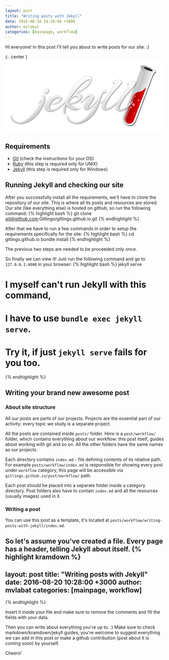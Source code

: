 ```yaml
---
layout: post
title: "Writing posts with Jekyll"
date: 2016-08-20 10:28:00 +3000
author: mvlabat
categories: [mainpage, workflow]
---
```


Hi everyone! In this post I'll tell you about to write posts for our site. :)

{: .center }
![image](jekyll-logo.png "Jekyll logo")

<!--more-->

## Requirements
* [Git][installing-git] (check the instructions for your OS)
* [Ruby][installing-ruby] (this step is required only for UNIX)
* [Jekyll][installing-jekyll] (this step is required only for Windows)

## Running Jekyll and checking our site
After you successfully install all the requirements, we'll have to clone the repository of our site.
This is where all its posts and resources are stored. Our site (like everything else) is hosted on github, so run the following command:
{% highlight bash %}
git clone git@github.com:Gitlings/gitlings.github.io.git
{% endhighlight %}

After that we have to run a few commands in order to setup the requirements specifically for the site:
{% highlight bash %}
cd gitlings.github.io
bundle install
{% endhighlight %}

The previous two steps are needed to be proceeded only once.

So finally we can view it! Just run the following command and go to `127.0.0.1:4000` in your browser:
{% highlight bash %}
jekyll serve
# I myself can't run Jekyll with this command,
# I have to use `bundle exec jekyll serve`.
# Try it, if just `jekyll serve` fails for you too.
{% endhighlight %}

## Writing your brand new awesome post

### About site structure
All our posts are parts of our projects. Projects are the essential part of our activity: every topic we study is a separate project.

All the posts are contained inside `posts/` folder. Here is a `post/workflow/` folder, which contains everything about our workflow: this post itself, guides about working with git and so on. All the other folders have the same names as our projects.

Each directory contains `index.md` - file defining contents of its relative path. For example `posts/workflow/index.md` is responsible for showing every post under `workflow` category, this page will be accessible via `gitlings.github.io/post/workflow/` path.

Each post should be placed into a separate folder inside a category directory. Post folders also have to contain `index.md` and all the resources (usually images) used in it.

### Writing a post
You can use this post as a template, it's located at `posts/workflow/writing-posts-with-jekyll/index.md`.

So let's assume you've created a file. Every page has a header, telling Jekyll about itself.
{% highlight kramdown %}
---
layout: post                        <!-- For posts you should always use this layout. -->
title: "Writing posts with Jekyll"  <!-- Title of your post. -->
date: 2016-08-20 10:28:00 +3000     <!-- All the posts appearing on the site are sorted by date. Don't use dates from future, otherwise your post won't appear on categories pages. -->
author: mvlabat                     <!-- This should be your nickname on github. -->
categories: [mainpage, workflow]    <!-- Array of the categories (projects) the post is related to. "mainpage" means that your post will be shown as a recent post on the main page. -->
---
{% endhighlight %}

Insert it inside your file and make sure to remove the comments and fill the fields with your data.

Then you can write about everything you're up to. :) Make sure to check markdown/kramdown/jekyll guides, you're welcome to suggest everything we can add in this post or make a github contribution (post about it is coming soon) by yourself.

Cheers!

[installing-git]: https://git-scm.com/book/en/v2/Getting-Started-Installing-Git
[installing-ruby]: https://www.ruby-lang.org/en/documentation/installation
[installing-jekyll]: https://jekyllrb.com/docs/windows/

